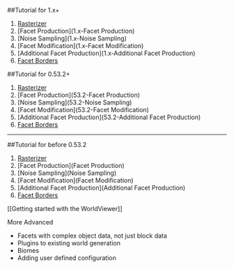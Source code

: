 ##Tutorial for 1.x+
1. [Rasterizer](1.x-Rasterizer)
2. [Facet Production](1.x-Facet Production)
3. [Noise Sampling](1.x-Noise Sampling)
4. [Facet Modification](1.x-Facet Modification)
5. [Additional Facet Production](1.x-Additional Facet Production)
6. [Facet Borders](1.x-Borders)

##Tutorial for 0.53.2+

1. [Rasterizer](53.2-Rasterizer)
2. [Facet Production](53.2-Facet Production)
3. [Noise Sampling](53.2-Noise Sampling)
4. [Facet Modification](53.2-Facet Modification)
5. [Additional Facet Production](53.2-Additional Facet Production)
6. [Facet Borders](53.2-Borders)

***

##Tutorial for before 0.53.2
1. [Rasterizer](Rasterizer)
2. [Facet Production](Facet Production)
3. [Noise Sampling](Noise Sampling)
4. [Facet Modification](Facet Modification)
5. [Additional Facet Production](Additional Facet Production)
6. [Facet Borders](Borders)

[[Getting started with the WorldViewer]]

More Advanced
- Facets with complex object data, not just block data
- Plugins to existing world generation
- Biomes
- Adding user defined configuration